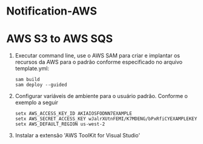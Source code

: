 # Notification-AWS


# AWS S3 to AWS SQS 

1. Executar command line, use o AWS SAM para criar e implantar os recursos da AWS para o padrão conforme especificado no arquivo template.yml:
    ```
    sam build
    sam deploy --guided
    ```

2. Configurar variáveis de ambiente para o usuário padrão.
Conforme o exemplo a seguir
    ```
    setx AWS_ACCESS_KEY_ID AKIAIOSFODNN7EXAMPLE
    setx AWS_SECRET_ACCESS_KEY wJalrXUtnFEMI/K7MDENG/bPxRfiCYEXAMPLEKEY
    setx AWS_DEFAULT_REGION us-west-2
    ```
    
 3. Instalar a extensão 'AWS ToolKit for Visual Studio'
